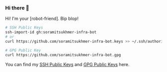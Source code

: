 ### Hi there 👋

Hi! I'm your [robot-friend]. Bip blop!

```sh
# SSH Public Keys
ssh-import-id gh:soramitsukhmer-infra-bot
# or
curl https://github.com/soramitsukhmer-infra-bot.keys >> ~/.ssh/authorized_keys

# GPG Public Key
curl https://github.com/soramitsukhmer-infra-bot.gpg
```

You can find my [SSH Public Keys](https://github.com/soramitsukhmer-infra-bot.keys) and [GPG Public Keys](https://github.com/soramitsukhmer-infra-bot.gpg) here.

<!--
**soramitsukhmer-infra-bot/soramitsukhmer-infra-bot** is a ✨ _special_ ✨ repository because its `README.md` (this file) appears on your GitHub profile.

Here are some ideas to get you started:

- 🔭 I’m currently working on ...
- 🌱 I’m currently learning ...
- 👯 I’m looking to collaborate on ...
- 🤔 I’m looking for help with ...
- 💬 Ask me about ...
- 📫 How to reach me: ...
- 😄 Pronouns: ...
- ⚡ Fun fact: ...
-->
